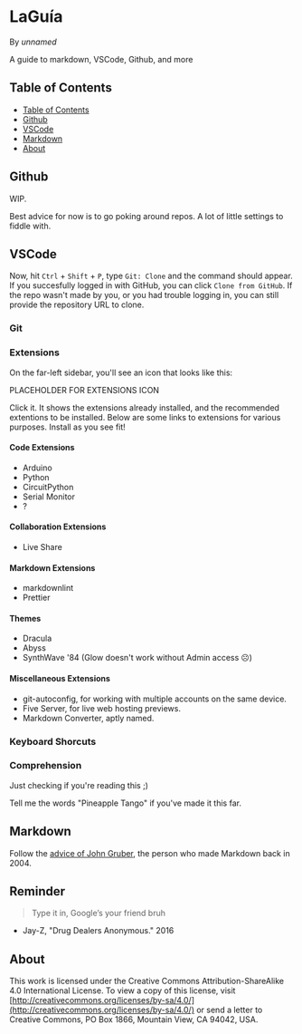 # LaGuía

By _unnamed_

A guide to markdown, VSCode, Github, and more

## Table of Contents

- [Table of Contents](#TableofContents)
- [Github](#Github)
- [VSCode](#VSCode)
- [Markdown](#Markdown)
- [About](#About)

## Github

WIP.

Best advice for now is to go poking around repos. A lot of little settings to fiddle with.

## VSCode

Now, hit `Ctrl` + `Shift` + `P`, type `Git: Clone` and the command should appear. If you succesfully logged in with GitHub, you can click `Clone from GitHub`. If the repo wasn't made by you, or you had trouble logging in, you can still provide the repository URL to clone.

### Git

### Extensions

On the far-left sidebar, you'll see an icon that looks like this:

PLACEHOLDER FOR EXTENSIONS ICON

Click it. It shows the extensions already installed, and the recommended extentions to be installed. Below are some links to extensions for various purposes. Install as you see fit!

#### Code Extensions

- Arduino
- Python
- CircuitPython
- Serial Monitor
- ?

#### Collaboration Extensions

- Live Share

#### Markdown Extensions

- markdownlint
- Prettier

#### Themes

- Dracula
- Abyss
- SynthWave '84 (Glow doesn't work without Admin access ☹)

#### Miscellaneous Extensions

- git-autoconfig, for working with multiple accounts on the same device.
- Five Server, for live web hosting previews.
- Markdown Converter, aptly named.

### Keyboard Shorcuts

### Comprehension

Just checking if you're reading this ;)

Tell me the words "Pineapple Tango" if you've made it this far.

## Markdown

Follow the [advice of John Gruber](https://daringfireball.net/projects/markdown/basics), the person who made Markdown back in 2004.

## Reminder

> Type it in, Google’s your friend bruh

- Jay-Z, "Drug Dealers Anonymous." 2016

## About

This work is licensed under the Creative Commons Attribution-ShareAlike 4.0 International License. To view a copy of this license, visit [http://creativecommons.org/licenses/by-sa/4.0/](http://creativecommons.org/licenses/by-sa/4.0/) or send a letter to Creative Commons, PO Box 1866, Mountain View, CA 94042, USA.
